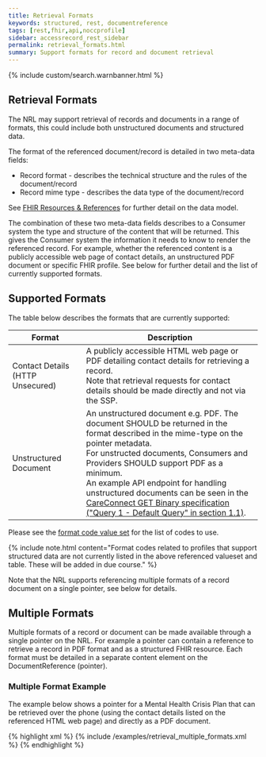 ```yaml
---
title: Retrieval Formats
keywords: structured, rest, documentreference
tags: [rest,fhir,api,noccprofile]
sidebar: accessrecord_rest_sidebar
permalink: retrieval_formats.html
summary: Support formats for record and document retrieval
---
```


{% include custom/search.warnbanner.html %}


## Retrieval Formats ##


The NRL may support retrieval of records and documents in a range of formats, this could include both unstructured documents and structured data.

The format of the referenced document/record is detailed in two meta-data fields:
 - Record format - describes the technical structure and the rules of the document/record
 - Record mime type - describes the data type of the document/record

See [FHIR Resources & References](explore_reference.html) for further detail on the data model. 

The combination of these two meta-data fields describes to a Consumer system the type and structure of the content that will be returned. This gives the Consumer system the information it needs to know to render the referenced record. For example, whether the referenced content is a publicly accessible web page of contact details, an unstructured PDF document or specific FHIR profile. See below for further detail and the list of currently supported formats. 

## Supported Formats ##

The table below describes the formats that are currently supported:

| Format | Description |
|-----------|----------------|
|Contact Details (HTTP Unsecured)|A publicly accessible HTML web page or PDF detailing contact details for retrieving a record. <br> Note that retrieval requests for contact details should be made directly and not via the SSP.| 
|Unstructured Document|An unstructured document e.g. PDF. The document  SHOULD be returned in the format described in the mime-type on the pointer metadata. <br> For unstructed documents, Consumers and Providers SHOULD support PDF as a minimum. <br> An example API endpoint for handling unstructured documents can be seen in the [CareConnect GET Binary specification ("Query 1 - Default Query" in section 1.1)](https://nhsconnect.github.io/CareConnectAPI/api_documents_binary.html#readresponse).  | 

Please see the [format code value set](https://fhir.nhs.uk/STU3/ValueSet/NRL-FormatCode-1) for the list of codes to use. 

{% include note.html content="Format codes related to profiles that support structured data are not currently listed in the above referenced valueset and table. These will be added in due course." %}

Note that the NRL supports referencing multiple formats of a record document on a single pointer, see below for details. 

## Multiple Formats ##

Multiple formats of a record or document can be made available through a single pointer on the NRL. For example a pointer can contain a reference to retrieve a record in PDF format and as a structured FHIR resource. Each format must be detailed in a separate content element on the DocumentReference (pointer).

### Multiple Format Example ###
The example below shows a pointer for a Mental Health Crisis Plan that can be retrieved over the phone (using the contact details listed on the referenced HTML web page) and directly as a PDF document.

<div class="github-sample-wrapper scroll-height-350">
{% highlight xml %}
{% include /examples/retrieval_multiple_formats.xml %}
{% endhighlight %}
</div>
